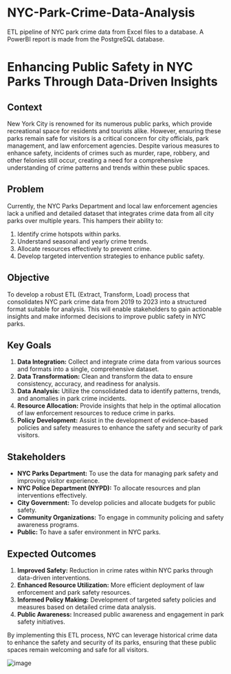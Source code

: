 # NYC-Park-Crime-Data-Analysis
ETL pipeline of NYC park crime data from Excel files to a database. A PowerBI report is made from the PostgreSQL database.

# Enhancing Public Safety in NYC Parks Through Data-Driven Insights

## Context
New York City is renowned for its numerous public parks, which provide recreational space for residents and tourists alike. However, ensuring these parks remain safe for visitors is a critical concern for city officials, park management, and law enforcement agencies. Despite various measures to enhance safety, incidents of crimes such as murder, rape, robbery, and other felonies still occur, creating a need for a comprehensive understanding of crime patterns and trends within these public spaces.

## Problem
Currently, the NYC Parks Department and local law enforcement agencies lack a unified and detailed dataset that integrates crime data from all city parks over multiple years. This hampers their ability to:
1. Identify crime hotspots within parks.
2. Understand seasonal and yearly crime trends.
3. Allocate resources effectively to prevent crime.
4. Develop targeted intervention strategies to enhance public safety.

## Objective
To develop a robust ETL (Extract, Transform, Load) process that consolidates NYC park crime data from 2019 to 2023 into a structured format suitable for analysis. This will enable stakeholders to gain actionable insights and make informed decisions to improve public safety in NYC parks.

## Key Goals
1. **Data Integration:** Collect and integrate crime data from various sources and formats into a single, comprehensive dataset.
2. **Data Transformation:** Clean and transform the data to ensure consistency, accuracy, and readiness for analysis.
3. **Data Analysis:** Utilize the consolidated data to identify patterns, trends, and anomalies in park crime incidents.
4. **Resource Allocation:** Provide insights that help in the optimal allocation of law enforcement resources to reduce crime in parks.
5. **Policy Development:** Assist in the development of evidence-based policies and safety measures to enhance the safety and security of park visitors.

## Stakeholders
- **NYC Parks Department:** To use the data for managing park safety and improving visitor experience.
- **NYC Police Department (NYPD):** To allocate resources and plan interventions effectively.
- **City Government:** To develop policies and allocate budgets for public safety.
- **Community Organizations:** To engage in community policing and safety awareness programs.
- **Public:** To have a safer environment in NYC parks.

## Expected Outcomes
1. **Improved Safety:** Reduction in crime rates within NYC parks through data-driven interventions.
2. **Enhanced Resource Utilization:** More efficient deployment of law enforcement and park safety resources.
3. **Informed Policy Making:** Development of targeted safety policies and measures based on detailed crime data analysis.
4. **Public Awareness:** Increased public awareness and engagement in park safety initiatives.

By implementing this ETL process, NYC can leverage historical crime data to enhance the safety and security of its parks, ensuring that these public spaces remain welcoming and safe for all visitors.

![image](https://github.com/demwil1993/NYC-Park-Crime-Data-Analysis/assets/79153503/963ea0ac-c6b0-4016-8fce-1a03ef4101db)
